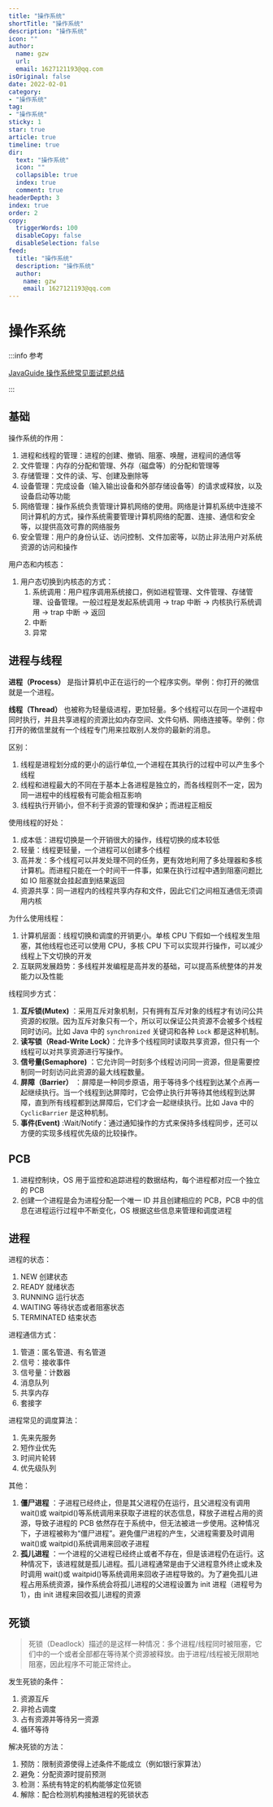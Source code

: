 ```yaml
---
title: "操作系统"
shortTitle: "操作系统"
description: "操作系统"
icon: ""
author: 
  name: gzw
  url: 
  email: 1627121193@qq.com
isOriginal: false
date: 2022-02-01
category: 
- "操作系统"
tag:
- "操作系统"
sticky: 1
star: true
article: true
timeline: true
dir:
  text: "操作系统"
  icon: ""
  collapsible: true
  index: true
  comment: true
headerDepth: 3
index: true
order: 2
copy:
  triggerWords: 100
  disableCopy: false
  disableSelection: false
feed:
  title: "操作系统"
  description: "操作系统"
  author:
    name: gzw
    email: 1627121193@qq.com
---
```






# 操作系统

:::info 参考

[JavaGuide 操作系统常见面试题总结](https://javaguide.cn/cs-basics/operating-system/operating-system-basic-questions-01.html#%E7%B3%BB%E7%BB%9F%E8%B0%83%E7%94%A8)

:::



## 基础

操作系统的作用：

1. 进程和线程的管理：进程的创建、撤销、阻塞、唤醒，进程间的通信等
2. 文件管理：内存的分配和管理、外存（磁盘等）的分配和管理等
3. 存储管理：文件的读、写、创建及删除等
4. 设备管理：完成设备（输入输出设备和外部存储设备等）的请求或释放，以及设备启动等功能
5. 网络管理：操作系统负责管理计算机网络的使用。网络是计算机系统中连接不同计算机的方式，操作系统需要管理计算机网络的配置、连接、通信和安全等，以提供高效可靠的网络服务
6. 安全管理：用户的身份认证、访问控制、文件加密等，以防止非法用户对系统资源的访问和操作



用户态和内核态：

1. 用户态切换到内核态的方式：
   1. 系统调用：用户程序调用系统接口，例如进程管理、文件管理、存储管理、设备管理。一般过程是发起系统调用 -> trap 中断 -> 内核执行系统调用 -> trap 中断 -> 返回
   2. 中断
   3. 异常





## 进程与线程

**进程（Process）** 是指计算机中正在运行的一个程序实例。举例：你打开的微信就是一个进程。

**线程（Thread）** 也被称为轻量级进程，更加轻量。多个线程可以在同一个进程中同时执行，并且共享进程的资源比如内存空间、文件句柄、网络连接等。举例：你打开的微信里就有一个线程专门用来拉取别人发你的最新的消息。

区别：

1. 线程是进程划分成的更小的运行单位,一个进程在其执行的过程中可以产生多个线程
2. 线程和进程最大的不同在于基本上各进程是独立的，而各线程则不一定，因为同一进程中的线程极有可能会相互影响
3. 线程执行开销小，但不利于资源的管理和保护；而进程正相反

使用线程的好处：

1. 成本低：进程切换是一个开销很大的操作，线程切换的成本较低
2. 轻量：线程更轻量，一个进程可以创建多个线程
3. 高并发：多个线程可以并发处理不同的任务，更有效地利用了多处理器和多核计算机。而进程只能在一个时间干一件事，如果在执行过程中遇到阻塞问题比如 IO 阻塞就会挂起直到结果返回
4. 资源共享：同一进程内的线程共享内存和文件，因此它们之间相互通信无须调用内核

为什么使用线程：

1. 计算机层面：线程切换和调度的开销更小。单核 CPU 下假如一个线程发生阻塞，其他线程也还可以使用 CPU，多核 CPU 下可以实现并行操作，可以减少线程上下文切换的开发
2. 互联网发展趋势：多线程并发编程是高并发的基础，可以提高系统整体的并发能力以及性能

线程同步方式：

1. **互斥锁(Mutex)** ：采用互斥对象机制，只有拥有互斥对象的线程才有访问公共资源的权限。因为互斥对象只有一个，所以可以保证公共资源不会被多个线程同时访问。比如 Java 中的 `synchronized` 关键词和各种 `Lock` 都是这种机制。
2. **读写锁（Read-Write Lock）**：允许多个线程同时读取共享资源，但只有一个线程可以对共享资源进行写操作。
3. **信号量(Semaphore)** ：它允许同一时刻多个线程访问同一资源，但是需要控制同一时刻访问此资源的最大线程数量。
4. **屏障（Barrier）** ：屏障是一种同步原语，用于等待多个线程到达某个点再一起继续执行。当一个线程到达屏障时，它会停止执行并等待其他线程到达屏障，直到所有线程都到达屏障后，它们才会一起继续执行。比如 Java 中的 `CyclicBarrier` 是这种机制。
5. **事件(Event)** :Wait/Notify：通过通知操作的方式来保持多线程同步，还可以方便的实现多线程优先级的比较操作。





## PCB

1. 进程控制块，OS 用于监控和追踪进程的数据结构，每个进程都对应一个独立的 PCB
2. 创建一个进程是会为进程分配一个唯一 ID 并且创建相应的 PCB，PCB 中的信息在进程运行过程中不断变化，OS 根据这些信息来管理和调度进程





## 进程

进程的状态：

1. NEW 创建状态
2. READY 就绪状态
3. RUNNING 运行状态
4. WAITING 等待状态或者阻塞状态
5. TERMINATED 结束状态

进程通信方式：

1. 管道：匿名管道、有名管道
2. 信号：接收事件
3. 信号量：计数器
4. 消息队列
5. 共享内存
6. 套接字

进程常见的调度算法：

1. 先来先服务
2. 短作业优先
3. 时间片轮转
4. 优先级队列

其他：

1. **僵尸进程** ：子进程已经终止，但是其父进程仍在运行，且父进程没有调用 wait()或 waitpid()等系统调用来获取子进程的状态信息，释放子进程占用的资源，导致子进程的 PCB 依然存在于系统中，但无法被进一步使用。这种情况下，子进程被称为“僵尸进程”。避免僵尸进程的产生，父进程需要及时调用 wait()或 waitpid()系统调用来回收子进程
2. **孤儿进程** ：一个进程的父进程已经终止或者不存在，但是该进程仍在运行。这种情况下，该进程就是孤儿进程。孤儿进程通常是由于父进程意外终止或未及时调用 wait()或 waitpid()等系统调用来回收子进程导致的。为了避免孤儿进程占用系统资源，操作系统会将孤儿进程的父进程设置为 init 进程（进程号为 1），由 init 进程来回收孤儿进程的资源





## 死锁

> 死锁（Deadlock）描述的是这样一种情况：多个进程/线程同时被阻塞，它们中的一个或者全部都在等待某个资源被释放。由于进程/线程被无限期地阻塞，因此程序不可能正常终止。

发生死锁的条件：

1. 资源互斥
2. 非抢占调度
3. 占有资源并等待另一资源
4. 循环等待

解决死锁的方法：

1. 预防：限制资源使得上述条件不能成立（例如银行家算法）
2. 避免：分配资源时提前预测
3. 检测：系统有特定的机构能够定位死锁
4. 解除：配合检测机构接触进程的死锁状态